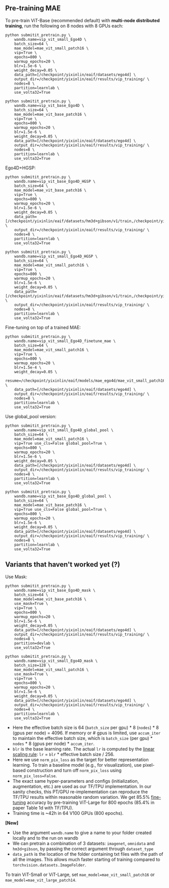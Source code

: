 ## Pre-training MAE

To pre-train ViT-Base (recommended default) with **multi-node distributed training**, run the following on 8 nodes with 8 GPUs each:
```
python submitit_pretrain.py \
    wandb.name=vip_vit_small_Ego4D \
    batch_size=64 \
    mae_model=mae_vit_small_patch16 \
    vip=True \
    epochs=800 \
    warmup_epochs=20 \
    blr=1.5e-6 \
    weight_decay=0.05 \
    data_path=[/checkpoint/yixinlin/eaif/datasets/ego4d] \
    output_dir=/checkpoint/yixinlin/eaif/results/vip_training/ \
    nodes=8 \
    partition=learnlab \
    use_volta32=True
```

```
python submitit_pretrain.py \
    wandb.name=vip_vit_base_Ego4D \
    batch_size=64 \
    mae_model=mae_vit_base_patch16 \
    vip=True \
    epochs=800 \
    warmup_epochs=20 \
    blr=1.5e-6 \
    weight_decay=0.05 \
    data_path=[/checkpoint/yixinlin/eaif/datasets/ego4d] \
    output_dir=/checkpoint/yixinlin/eaif/results/vip_training/ \
    nodes=8 \
    partition=learnlab \
    use_volta32=True
```

Ego4D+HGSP:
```
python submitit_pretrain.py \
    wandb.name=vip_vit_base_Ego4D_HGSP \
    batch_size=64 \
    mae_model=mae_vit_base_patch16 \
    vip=True \
    epochs=800 \
    warmup_epochs=20 \
    blr=1.5e-6 \
    weight_decay=0.05 \
    data_path=[/checkpoint/yixinlin/eaif/datasets/hm3d+gibson/v1/train,/checkpoint/yixinlin/eaif/datasets/ego4d] \
    output_dir=/checkpoint/yixinlin/eaif/results/vip_training/ \
    nodes=8 \
    partition=learnlab \
    use_volta32=True
```
```
python submitit_pretrain.py \
    wandb.name=vip_vit_small_Ego4D_HGSP \
    batch_size=64 \
    mae_model=mae_vit_small_patch16 \
    vip=True \
    epochs=800 \
    warmup_epochs=20 \
    blr=1.5e-6 \
    weight_decay=0.05 \
    data_path=[/checkpoint/yixinlin/eaif/datasets/hm3d+gibson/v1/train,/checkpoint/yixinlin/eaif/datasets/ego4d] \
    output_dir=/checkpoint/yixinlin/eaif/results/vip_training/ \
    nodes=8 \
    partition=learnlab \
    use_volta32=True
```

Fine-tuning on top of a trained MAE:
```
python submitit_pretrain.py \
    wandb.name=vip_vit_small_Ego4D_finetune_mae \
    batch_size=64 \
    mae_model=mae_vit_small_patch16 \
    vip=True \
    epochs=800 \
    warmup_epochs=20 \
    blr=1.5e-4 \
    weight_decay=0.05 \
    resume=/checkpoint/yixinlin/eaif/models/mae_ego4d/mae_vit_small_patch16_ego4d_800_epochs.pth \
    data_path=[/checkpoint/yixinlin/eaif/datasets/ego4d] \
    output_dir=/checkpoint/yixinlin/eaif/results/vip_training/ \
    nodes=8 \
    partition=learnlab \
    use_volta32=True
```

Use global_pool version: 
```
python submitit_pretrain.py \
    wandb.name=vip_vit_small_Ego4D_global_pool \
    batch_size=64 \
    mae_model=mae_vit_small_patch16 \
    vip=True use_cls=False global_pool=True \
    epochs=800 \
    warmup_epochs=20 \
    blr=1.5e-6 \
    weight_decay=0.05 \
    data_path=[/checkpoint/yixinlin/eaif/datasets/ego4d] \
    output_dir=/checkpoint/yixinlin/eaif/results/vip_training/ \
    nodes=8 \
    partition=learnlab \
    use_volta32=True
```
```
python submitit_pretrain.py \
    wandb.name=vip_vit_base_Ego4D_global_pool \
    batch_size=64 \
    mae_model=mae_vit_base_patch16 \
    vip=True use_cls=False global_pool=True \
    epochs=800 \
    warmup_epochs=20 \
    blr=1.5e-6 \
    weight_decay=0.05 \
    data_path=[/checkpoint/yixinlin/eaif/datasets/ego4d] \
    output_dir=/checkpoint/yixinlin/eaif/results/vip_training/ \
    nodes=8 \
    partition=learnlab \
    use_volta32=True
```
## Variants that haven't worked yet (?)
Use Mask: 
```
python submitit_pretrain.py \
    wandb.name=vip_vit_base_Ego4D_mask \
    batch_size=64 \
    mae_model=mae_vit_base_patch16 \
    use_mask=True \
    vip=True \
    epochs=800 \
    warmup_epochs=20 \
    blr=1.5e-6 \
    weight_decay=0.05 \
    data_path=[/checkpoint/yixinlin/eaif/datasets/ego4d] \
    output_dir=/checkpoint/yixinlin/eaif/results/vip_training/ \
    nodes=8 \
    partition=devlab \
    use_volta32=True
```
```
python submitit_pretrain.py \
    wandb.name=vip_vit_small_Ego4D_mask \
    batch_size=128 \
    mae_model=mae_vit_small_patch16 \
    use_mask=True \
    vip=True \
    epochs=800 \
    warmup_epochs=20 \
    blr=1.5e-6 \
    weight_decay=0.05 \
    data_path=[/checkpoint/yixinlin/eaif/datasets/ego4d] \
    output_dir=/checkpoint/yixinlin/eaif/results/vip_training/ \
    nodes=4 \
    partition=learnlab \
    use_volta32=True
```

- Here the effective batch size is 64 (`batch_size` per gpu) * 8 (`nodes`) * 8 (gpus per node) = 4096. If memory or # gpus is limited, use `accum_iter` to maintain the effective batch size, which is `batch_size` (per gpu) * `nodes` * 8 (gpus per node) * `accum_iter`.
- `blr` is the base learning rate. The actual `lr` is computed by the [linear scaling rule](https://arxiv.org/abs/1706.02677): `lr` = `blr` * effective batch size / 256.
- Here we use `norm_pix_loss` as the target for better representation learning. To train a baseline model (e.g., for visualization), use pixel-based construction and turn off `norm_pix_loss` using `norm_pix_loss=False`.
- The exact same hyper-parameters and configs (initialization, augmentation, etc.) are used as our TF/TPU implementation. In our sanity checks, this PT/GPU re-implementation can reproduce the TF/TPU results within reasonable random variation. We get 85.5% [fine-tuning](FINETUNE.md) accuracy by pre-training ViT-Large for 800 epochs (85.4% in paper Table 1d with TF/TPU).
- Training time is ~42h in 64 V100 GPUs (800 epochs).

**[New]**
- Use the argument `wandb.name` to give a name to your folder created locally and to the run on wandb
- We can pretrain a combination of 3 datasets: `imagenet`, `omnidata` and `hm3d+gibson`, by passing the correct argument through `dataset_type`
- `data_path` is the location of the folder containing txt files with the path of all the images. This allows much faster starting of training compared to `torchvision.datasets.ImageFolder`.

To train ViT-Small or ViT-Large, set `mae_model=mae_vit_small_patch16` or `mae_model=mae_vit_large_patch14`.
